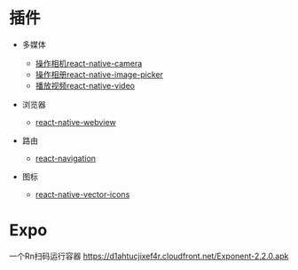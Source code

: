 
# 插件
* 多媒体
  * <a href="https://github.com/react-native-community/react-native-camera">操作相机react-native-camera</a>
  * <a href="https://github.com/react-native-community/react-native-image-picker">操作相册react-native-image-picker</a>
  * <a href="https://github.com/react-native-community/react-native-video">播放视频react-native-video</a>
* 浏览器
  * <a href="https://github.com/react-native-community/react-native-webview">react-native-webview</a>

* 路由
  * <a href="https://github.com/react-navigation/react-navigation">react-navigation</a>
* 图标
  * <a href="https://github.com/oblador/react-native-vector-icons">react-native-vector-icons</a>

# Expo
一个Rn扫码运行容器
https://d1ahtucjixef4r.cloudfront.net/Exponent-2.2.0.apk


